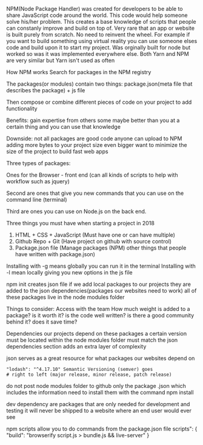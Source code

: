 NPM(Node Package Handler) was created for developers to be able to share JavaScript code around the world. This code would help someone solve his/her problem.
This creates a base knowledge of scripts that people can constanly improve and build on top of.
Very rare that an app or website is built purely from scratch. No need to reinvent the wheel.
For example if you want to build something using virtual reality you can use someone elses code and build upon it to start my project.
Was orginally built for node but worked so was it was implemented everywhere else.
Both Yarn and NPM are very similar but Yarn isn't used as often

How NPM works
Search for packages in the NPM registry

The packages(or modules) contain two things: package.json(meta file that describes the package) + js file

Then compose or combine different pieces of code on your project to add functionality 

Benefits: 
gain expertise from others
some maybe better than you at a certain thing and you can use that knowledge

Downside:
not all packages are good code
anyone can upload to NPM 
adding more bytes to your project size even bigger
want to minimize the size of the project to build fast web apps

Three types of packages:

Ones for the Browser - front end (can all kinds of scripts to help with workflow such as jquery)

Second are ones that give you new commands that you can use on the command line (terminal)

Third are ones you can use on Node.js on the back end.

Three things you must have when starting a project in 2018
1. HTML + CSS + JavaScript (Must have one or can have multiple)
2. Github Repo + Git (Have project on github with source control)
3. Package.json file (Manage packages (NPM) other things that people have written with package.json)

Installing with -g means globally you can run it in the terminal 
Installing with -l mean locally giving you new options in the js file

npm init creates json file 
if we add local packages to our projects they are added to the json dependencies(packages our websites need to work) all of these packages live in the node modules folder

Things to consider:
Access with the team 
	How much weight is added to a package?
	is it worth it?
	is the code well written?
	is there a good community behind it?
	does it save time?

Dependencies 
	our projects depend on these packages
	a certain version must be located within the node modules folder 
	must match the json dependencies section
	adds an extra layer of complexity

json
	serves as a great resource for what packages our websites depend on

	"lodash": "^4.17.10" Semantic Versioning (semver) goes 
	# right to left (major release, minor release, patch release)

do not post node modules folder to github only the package .json which includes the information need to install them with the command npm install

dev dependency are packages that are only needed for development and testing it will never be shipped to a website where an end user would ever see

npm scripts allow you to do commands from the package.json file
scripts": {
    "build": "browserify script.js > bundle.js && live-server"
  }